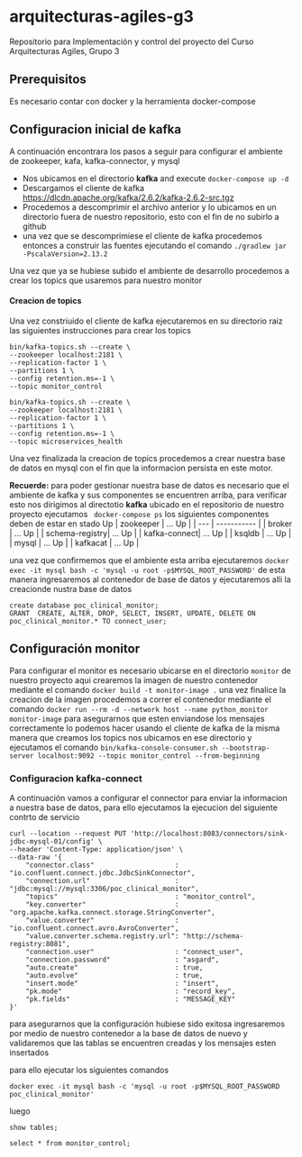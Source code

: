 # arquitecturas-agiles-g3
Repositorio para Implementación y control del proyecto del Curso Arquitecturas Agiles, Grupo 3

## Prerequisitos
Es necesario contar con docker y la herramienta docker-compose

## Configuracion inicial de kafka
A continuación encontrara los pasos a seguir para configurar el ambiente de zookeeper, kafa, kafka-connector, y mysql

- Nos ubicamos en el directorio **kafka** and execute ```docker-compose up -d ```
- Descargamos el cliente de kafka https://dlcdn.apache.org/kafka/2.6.2/kafka-2.6.2-src.tgz
- Procedemos a descomprimir el archivo anterior y lo ubicamos en un directorio fuera de nuestro repositorio, esto con el fin de no subirlo a github
-  una vez que se descomprimiese el cliente de kafka procedemos entonces a construir las fuentes ejecutando el comando ``` ./gradlew jar -PscalaVersion=2.13.2 ```

Una vez que ya se hubiese subido el ambiente de desarrollo procedemos a crear los topics que usaremos para nuestro monitor

#### Creacion de topics

Una vez constriuido el cliente de kafka ejecutaremos en su directorio raiz las siguientes instrucciones para crear los topics 

```
bin/kafka-topics.sh --create \
--zookeeper localhost:2181 \
--replication-factor 1 \
--partitions 1 \
--config retention.ms=-1 \
--topic monitor_control
```

```
bin/kafka-topics.sh --create \
--zookeeper localhost:2181 \
--replication-factor 1 \
--partitions 1 \
--config retention.ms=-1 \
--topic microservices_health 
```

Una vez finalizada la creacion de topics procedemos a crear nuestra base de datos en mysql con el fin que la informacion persista en este motor.

**Recuerde:** para poder gestionar nuestra base de datos es necesario que el ambiente de kafka y sus componentes se encuentren arriba, para verificar esto nos dirigimos al directotio **kafka** ubicado en el repositorio de nuestro proyecto  ejecutamos ```
docker-compose ps``` 
los siguientes componentes deben de estar en stado Up
| zookeeper |      ... Up |
| --- | ----------- |
| broker     |     ... Up |
| schema-registry| ... Up |
| kafka-connect|   ... Up |
| ksqldb        |  ... Up |
| mysql         |  ... Up |
| kafkacat      |  ... Up |


una vez que confirmemos que el ambiente esta arriba ejecutaremos ```
docker exec -it mysql bash -c 'mysql -u root -p$MYSQL_ROOT_PASSWORD' ```  de esta manera ingresaremos al contenedor de base de datos y ejecutaremos alli la creacionde nustra base de datos 

```
create database poc_clinical_monitor;
GRANT  CREATE, ALTER, DROP, SELECT, INSERT, UPDATE, DELETE ON poc_clinical_monitor.* TO connect_user;
```

## Configuración monitor
Para configurar el monitor es necesario ubicarse en el directorio ```monitor``` de nuestro proyecto aqui crearemos la imagen de nuestro contenedor mediante el comando ```docker build -t monitor-image .``` una vez finalice la creacion de la imagen procedemos a correr el contenedor mediante el comando ```docker run --rm -d --network host --name python_monitor monitor-image``` para asegurarnos que esten enviandose los mensajes correctamente lo podemos hacer usando el cliente de kafka de la misma manera que creamos los topics nos ubicamos en ese directorio y ejecutamos el comando  ```bin/kafka-console-consumer.sh --bootstrap-server localhost:9092 --topic monitor_control --from-beginning``` 

### Configuracion kafka-connect
A continuación vamos a configurar el connector para enviar la informacion a nuestra base de datos, para ello ejecutamos la ejecucion del siguiente contrto de servicio 

```
curl --location --request PUT 'http://localhost:8083/connectors/sink-jdbc-mysql-01/config' \
--header 'Content-Type: application/json' \
--data-raw '{
    "connector.class"                    : "io.confluent.connect.jdbc.JdbcSinkConnector",
    "connection.url"                     : "jdbc:mysql://mysql:3306/poc_clinical_monitor",
    "topics"                             : "monitor_control",
    "key.converter"                      : "org.apache.kafka.connect.storage.StringConverter",
    "value.converter"                    : "io.confluent.connect.avro.AvroConverter",
    "value.converter.schema.registry.url": "http://schema-registry:8081",
    "connection.user"                    : "connect_user",
    "connection.password"                : "asgard",
    "auto.create"                        : true,
    "auto.evolve"                        : true,
    "insert.mode"                        : "insert",
    "pk.mode"                            : "record_key",
    "pk.fields"                          : "MESSAGE_KEY"
}'
```

para asegurarnos que la configuración  hubiese sido exitosa ingresaremos por medio de nuestro contenedor a la base de datos de nuevo y validaremos que las tablas se encuentren creadas y los mensajes esten insertados

para ello ejecutar los siguientes comandos

``` docker exec -it mysql bash -c 'mysql -u root -p$MYSQL_ROOT_PASSWORD poc_clinical_monitor' ```

luego 
```
show tables;

select * from monitor_control; 
```
